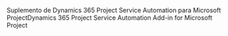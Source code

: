 <span data-ttu-id="b5b74-101">Suplemento de Dynamics 365 Project Service Automation para Microsoft Project</span><span class="sxs-lookup"><span data-stu-id="b5b74-101">Dynamics 365 Project Service Automation Add-in for Microsoft Project</span></span>